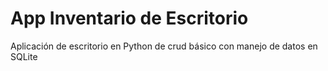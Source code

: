 # App Inventario de Escritorio
Aplicación de escritorio en Python de crud básico con manejo de datos en SQLite

